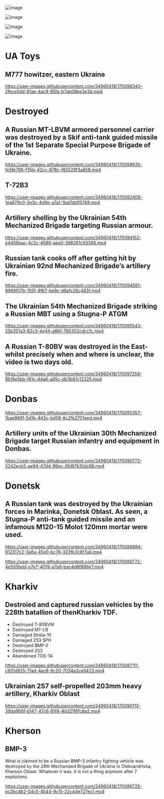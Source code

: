 ![image](https://user-images.githubusercontent.com/34960418/170090223-a9deb215-2d48-4de4-a2a6-341687fa61c4.png)

![image](https://user-images.githubusercontent.com/34960418/170090582-2f8d4120-9e90-4fcf-b90f-06b0c3ae81cb.png)

![image](https://user-images.githubusercontent.com/34960418/170093643-9ee3808f-5c8a-4939-96e4-83eebc03cfd3.png)

![image](https://user-images.githubusercontent.com/34960418/170090540-274553c1-1ee8-42ef-94aa-b469ff068cd3.png)


# UA Toys

## M777 howitzer, eastern Ukraine

https://user-images.githubusercontent.com/34960418/170096343-2fece5dd-91ae-4ac9-85fa-b7ab06be3e3d.mp4


# Destroyed

## A Russian MT-LBVM armored personnel carrier was destroyed by a Skif anti-tank guided missile of the 1st Separate Special Purpose Brigade of Ukraine.

https://user-images.githubusercontent.com/34960418/170088635-fe5fe796-f35b-42cc-878c-f85529f3a858.mp4


## T-72B3

https://user-images.githubusercontent.com/34960418/170092409-1ea679c0-3e3c-4d9e-a7a1-1ba11dd15749.mp4


## Artillery shelling by the Ukrainian 54th Mechanized Brigade targeting Russian armour.

https://user-images.githubusercontent.com/34960418/170094152-e4456bac-4c2c-4589-aee0-398261c93398.mp4


## Russian tank cooks off after getting hit by Ukrainian 92nd Mechanized Brigade’s artillery fire.

https://user-images.githubusercontent.com/34960418/170094581-8968f07b-155f-4f67-be9c-d6afc26c483f.mp4


## The Ukrainian 54th Mechanized Brigade striking a Russian MBT using a Stugna-P ATGM

https://user-images.githubusercontent.com/34960418/170095543-25b351a3-82c3-4e44-a86f-766302cdcc1c.mp4


## A Russian T-80BV was destroyed in the East- whilst precisely when and where is unclear, the video is two days old.

https://user-images.githubusercontent.com/34960418/170097259-9b18e5bb-f41c-44a6-a95c-db3b81c12325.mp4





# Donbas

https://user-images.githubusercontent.com/34960418/170095357-1bae866f-5d1b-443c-bd58-8c2fb2701eed.mp4


## Artillery units of the Ukrainian 30th Mechanized Brigade target Russian infantry and equipment in Donbas.

https://user-images.githubusercontent.com/34960418/170090772-5242ecb5-ae94-47d4-99ec-0fd97b10dc66.mp4


# Donetsk

## A Russian tank was destroyed by the Ukrainian forces in Marinka, Donetsk Oblast. As seen, a Stugna-P anti-tank guided missile and an infamous M120-15 Molot 120mm mortar were used.

https://user-images.githubusercontent.com/34960418/170088884-912317c2-3a6a-45e0-bc76-323fb3c8f7a6.mp4

https://user-images.githubusercontent.com/34960418/170089772-4e505bdd-e7e7-4019-a7a9-bac4d8f886e7.mp4


# Kharkiv

## Destroied and captured russian vehicles by the 228th batallion of thenKharkiv TDF.
- Destroyed T-80BVM
- Destroyed MT-LB
- Damaged Strela-10
- Damaged 2S3 SPH
- Destroyed BMP-2
- Destroyed 2S3
- Abandoned TOS-1A

https://user-images.githubusercontent.com/34960418/170087111-c931d925-7fad-4ac8-8c20-7034a2ce8423.mp4


## Ukrainian 2S7 self-propelled 203mm heavy artillery, Kharkiv Oblast

https://user-images.githubusercontent.com/34960418/170090113-39da968f-b147-47c6-81f8-40d21f6fc8a2.mp4


# Kherson

## BMP-3

What is claimed to be a Russian BMP-3 infantry fighting vehicle was destroyed by the 28th Mechanized Brigade of Ukraine in Oleksandrivka, Kherson Oblast. Whatever it was, it is not a thing anymore after 7 explosions.

https://user-images.githubusercontent.com/34960418/170086725-ec2bc4b2-04c5-4544-9c15-22c44e727ec1.mp4

